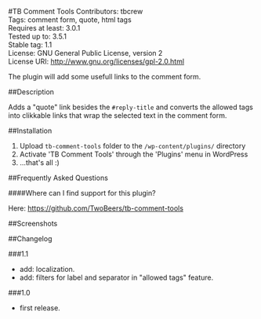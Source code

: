 #TB Comment Tools
Contributors: tbcrew  
Tags: comment form, quote, html tags  
Requires at least: 3.0.1  
Tested up to: 3.5.1  
Stable tag: 1.1  
License: GNU General Public License, version 2  
License URI: http://www.gnu.org/licenses/gpl-2.0.html

The plugin will add some usefull links to the comment form.

##Description

Adds a "quote" link besides the `#reply-title` and converts the allowed tags into clikkable links that wrap the selected text in the comment form.

##Installation

1. Upload `tb-comment-tools` folder to the `/wp-content/plugins/` directory
1. Activate 'TB Comment Tools' through the 'Plugins' menu in WordPress
1. ...that's all :)

##Frequently Asked Questions

####Where can I find support for this plugin?

Here: https://github.com/TwoBeers/tb-comment-tools

##Screenshots

##Changelog

###1.1
* add: localization.  
* add: filters for label and separator in "allowed tags" feature.

###1.0
* first release.